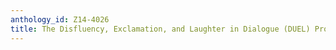 ```yaml
---
anthology_id: Z14-4026
title: The Disfluency, Exclamation, and Laughter in Dialogue (DUEL) Project
---
```

